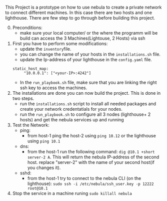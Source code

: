 This Project is a prototype on how to use nebula to create a private network to connect different  machines.  In this case there are two hosts and one lighthouse.
There are few step to go through before building this project. 

0. Preconditions:
   - make sure your local computer/ or the where the programm will be build can access the 3 Machines(Lightouse, 2 Hosts) via ssh
1. First you have to perform some modifications:
   - update the `inventory`file.
   - you can change the name of your hosts in the `installations.sh` file. 
   - update the Ip-address of your lighthouse in the `config.yaml` file.
   ```
   static_host_map:
        "10.0.0.1": ["<your-IP>:4242"]
   ```
   - In the `run_playbook.sh` file, make sure that you are linking the right ssh key to access the machines.
2. The installations are done you can now build the project. This is done in two steps.
   - run the `installations.sh` script to install all needed packages and create your network credentatials for your nodes.
   - run the `run_playbook.sh` to configure all 3 nodes (lighthouse+ 2 hosts) and get the nebula services up and running
3. Test the Network:
   - ping:
     - from host-1 ping the host-2 using `ping 10.12`  or the lighthouse using `ping 10.1`
   - dns:
     - from the host-1 run the following command: `dig @10.1 +short server-2 A`. This will return the nebula IP-address of the second host. replace "server-2" with the name of your second host(if you changes it).
   - sshd:
     - from the host-1 try to connect to the nebula CLI (on the lighthouse): `sudo ssh -i /etc/nebula/ssh_user.key -p 12222 root@10.1`
4. Stop the service in a machine runing `sudo killall nebula`
